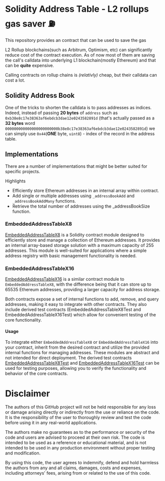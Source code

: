 # Solidity Address Table - L2 rollups gas saver ⛽ 
This repository provides an contract that can be used to save the gas

L2 Rollup blockchains(such as Arbitrum, Optimism, etc) can significantly reduce cost of the contract execution. As of now most of them are saving the call's calldata into underlying L1 blockchain(mostly Ethereum) and that can be **quite** expensive. 

Calling contracts on rollup chains is _(relativly)_ cheap, but their calldata can cost a lot.

## Solidity Address Book

One of the tricks to shorten the calldata is to pass addresses as indices. Indeed, instead of passing **20 bytes** of `address` such as `	0xb38e8c17e38363af6ebdcb3dae12e0243582891d` (that's actually passed as a **32 bytes** word `000000000000000000000000b38e8c17e38363af6ebdcb3dae12e0243582891d`) we can simply use `0x44`(**ONE** byte, `uint8`) - index of the record in the address table.


## Implementations

There are a number of implementations that might be better suited for specific projects.

Highlights 
* Efficiently store Ethereum addresses in an internal array within contract.
* Add single or multiple addresses using `_addressBookAdd` and `_addressBookAddMany` functions.
* Retrieve the total number of addresses using the _addressBookSize function.

### EmbeddedAddressTableX8

[EmbeddedAddressTableX8](./contracts/EmbeddedAddressTableX8.sol) is a Solidity contract module designed to efficiently store and manage a collection of Ethereum addresses. It provides an internal array-based storage solution with a maximum capacity of 255 addresses. This module is well-suited for applications where a simple address registry with basic management functionality is needed.

### EmbeddedAddressTableX16

[EmbeddedAddressTableX16](./contracts/EmbeddedAddressTableX16.sol) is a similar contract module to `EmbeddedAddressTableX8`, with the difference being that it can store up to 65535 Ethereum addresses, providing a larger capacity for address storage.

Both contracts expose a set of internal functions to add, remove, and query addresses, making it easy to integrate with other contracts. They also include derived test contracts (EmbeddedAddressTableX8Test and EmbeddedAddressTableX16Test) which allow for convenient testing of the core functionality.


#### Usage

To integrate either `EmbeddedAddressTableX8` or `EmbeddedAddressTableX16` into your contract, inherit from the desired contract and utilize the provided internal functions for managing addresses. These modules are abstract and not intended for direct deployment. The derived test contracts [EmbeddedAddressTableX8Test](./contracts/test/EmbeddedAddressTableX8Test.sol) and [EmbeddedAddressTableX16Test](./contracts/test/EmbeddedAddressTableX16Test.sol) can be used for testing purposes, allowing you to verify the functionality and behavior of the core contracts.


# Disclaimer 

The authors of this GitHub project will not be held responsible for any loss or damage arising directly or indirectly from the use or reliance on the code. It is the responsibility of the user to thoroughly review and test the code before using it in any real-world applications.

The authors make no guarantees as to the performance or security of the code and users are advised to proceed at their own risk. The code is intended to be used as a reference or educational material, and is not intended to be used in any production environment without proper testing and modification.

By using this code, the user agrees to indemnify, defend and hold harmless the authors from any and all claims, damages, costs and expenses, including attorneys' fees, arising from or related to the use of this code.